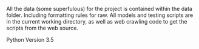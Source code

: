 All the data (some superfulous) for the project is contained within the data folder. Including formatting rules for raw.
All models and testing scripts are in the current working directory, as well as web crawling code to get the scripts from the web source.


Python Version 3.5
